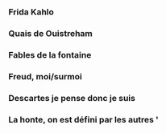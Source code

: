 ### Frida Kahlo

### Quais de Ouistreham

### Fables de la fontaine

### Freud, moi/surmoi

### Descartes je pense donc je suis

### La honte, on est défini par les autres '
